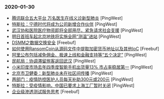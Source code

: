 ### 2020-01-30

* [腾讯联合五大平台 万名医生在线义诊新型肺炎](https://www.pingwest.com/w/204077) [PingWest]
* [特斯拉：宁德时代将成为公司新增合作伙伴](https://www.pingwest.com/w/204073) [PingWest]
* [武汉协和医院医疗物资即将全部用尽，紧急请求社会支援](https://www.pingwest.com/w/204071) [PingWest]
* [明日首班车起北京地铁将实施全网“测温”进站](https://www.pingwest.com/w/204066) [PingWest]
* [DSMM之数据交换安全](https://www.freebuf.com/articles/database/225593.html) [Freebuf]
* [如何使用RansomCoin从源码文件中提取加密货币地址以及其他IoC](https://www.freebuf.com/articles/blockchain-articles/225118.html) [Freebuf]
* [阿里公布包括减免佣金、极速上线和金融支持等“五个决定”](https://www.pingwest.com/w/204057) [PingWest]
* [民航局：协调滞留旅客返回武汉](https://www.pingwest.com/w/204054) [PingWest]
* [小米印度市场去年四季度智能手机出货量13% 市占率稳居第一](https://www.pingwest.com/w/204051) [PingWest]
* [北京市卫健委：新型肺炎未在社区间传播](https://www.pingwest.com/w/204049) [PingWest]
* [两部门：疫情防控医护人员每天补助300元或200元](https://www.pingwest.com/w/204045) [PingWest]
* [特斯拉：受疫情影响，中国已要求上海工厂暂时关闭](https://www.pingwest.com/w/204044) [PingWest]
* [企业级渗透测试服务思考](https://www.freebuf.com/articles/es/225116.html) [Freebuf]
